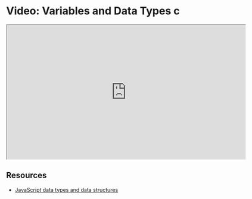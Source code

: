 # Video: Variables and Data Types c

<iframe src="https://player.vimeo.com/video/546130814?title=0&byline=0&portrait=0" width="640" height="360" allowfullscreen="allowfullscreen" allow="autoplay; fullscreen; picture-in-picture"></iframe>

## Resources

- [JavaScript data types and data structures](https://developer.mozilla.org/en-US/docs/Web/JavaScript/Data_structures)
